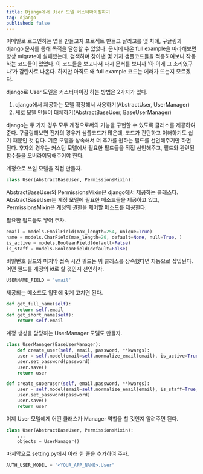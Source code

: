 ```yaml
---
title: Django에서 User 모델 커스터마이징하기
tag: django
published: false
---
```

이메일로 로그인하는 앱을 만들고자 프로젝트 만들고 날리고를 몇 차례, 구글링과 django 문서를 통해 목적을 달성할 수 있었다. 문서에 나온 full example을 따라해보면 항상 migrate에 실패했는데, 검색하며 찾아낸 몇 가지 샘플코드들을 적용하여보니 작동하는 코드들이 있었다. 이 코드들을 보고나서 다시 문서를 보니까 '아 이게 그 소리였구나'가 감탄사로 나온다. 하지만 아직도 왜 full example 코드는 에러가 뜨는지 모르겠다.

django로 User 모델을 커스터마이징 하는 방법은 2가지가 있다.

1. django에서 제공하는 모델 확장해서 사용하기(AbstractUser,  UserManager)
2. 새로 모델 만들어 대체하기(AbstractBaseUser, BaseUserManager)

django는 두 가지 경우 모두 계정으로써의 기능을 구현할 수 있도록 클래스를 제공하여 준다. 구글링해보면 전자의 경우가 샘플코드가 많은데, 코드가 간단하고 이해하기도 쉽기 때문인 것 같다. 기존 모델을 상속해서 더 추가를 원하는 필드를 선언해주기만 하면 된다. 후자의 경우는 커스텀 모델에서 필요한 필드들을 직접 선언해주고, 필드와 관련된 함수들을 오버라이딩해주어야 한다.

계정으로 쓰일 모델을 직접 만들자.

```python
class User(AbstractBaseUser, PermissionsMixin):
```

AbstractBaseUser와 PermissionsMixin은 django에서 제공하는 클래스다. AbstractBaseUser는 계정 모델에 필요한 메소드들을 제공하고 있고, PermissionsMixin은 계정의 권한을 제어할 메소드를 제공한다.

필요한 필드들도 넣어 주자.

```python
email = models.EmailField(max_length=254, unique=True)
name = models.CharField(max_length=20, default=None, null=True, )
is_active = models.BooleanField(default=False)
is_staff = models.BooleanField(default=False)
```

비밀번호 필드와 마지막 접속 시간 필드는 위 클래스를 상속했다면 자동으로 삽입된다.
어떤 필드를 계정의 id로 할 것인지 선언하자.

```python
USERNAME_FIELD = 'email'
```

제공되는 메소드도 입맛에 맞게 고치면 된다.

```python
def get_full_name(self):
    return self.email
def get_short_name(self):
    return self.email
```

계정 생성을 담당하는 UserManager 모델도 만들자.

```python
class UserManager(BaseUserManager):
    def create_user(self, email, password, **kwargs):
    user = self.model(email=self.normalize_email(email), is_active=True, **kwargs)
    user.set_password(password)
    user.save()
    return user

def create_superuser(self, email,password, **kwargs):
    user = self.model(email=self.normalize_email(email), is_staff=True, is_superuser=True, is_active=True, **kwargs)
    user.set_password(password)
    user.save()
    return user
```

이제 User 모델에게 어떤 클래스가 Manager 역할을 할 것인지 알려주면 된다.

```python
class User(AbstractBaseUser, PermissionsMixin):
    ...
    objects = UserManager()
```

마지막으로 setting.py에서 아래 한 줄을 추가하여 주자.

```python
AUTH_USER_MODEL = "<YOUR_APP_NAME>.User"
```
